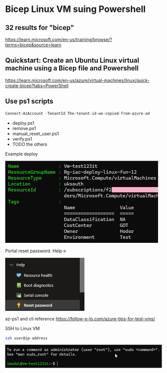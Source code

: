 # Bicep Linux VM suing Powershell

## 32 results for "bicep"

https://learn.microsoft.com/en-us/training/browse/?terms=bicep&source=learn


## Quickstart: Create an Ubuntu Linux virtual machine using a Bicep file and Powershell

https://learn.microsoft.com/en-us/azure/virtual-machines/linux/quick-create-bicep?tabs=PowerShell

## Use ps1 scripts

```ps1
Connect-AzAccount -TenantId The-tenant-id-we-copied-from-azure-ad

```

* deploy.ps1
* remove.ps1
* manual_reset_user.ps1
* verify.ps1
* TODO the others

Example deploy

![Example deplpoy](https://github.com/spawnmarvel/linux-and-azure/blob/main/images/example_deploy.jpg)

Portal reset password. Help->

![Reset password](https://github.com/spawnmarvel/linux-and-azure/blob/main/images/reset_password.jpg)

az-ps1 and cli reference https://follow-e-lo.com/azure-tips-for-test-vms/

SSH to Linux VM

```bash
ssh user@ip-address

```

![Ssh example](https://github.com/spawnmarvel/linux-and-azure/blob/main/images/ssh_example.jpg)

